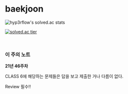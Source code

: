 # baekjoon

![hyp3rflow's solved.ac stats](https://github-readme-solvedac.hyp3rflow.vercel.app/api/?handle=chainjaxx)

[![solved.ac tier](http://mazassumnida.wtf/api/v2/generate_badge?boj=chainjaxx)](https://solved.ac/chainjaxx)

<br>

### 이 주의 노트

**21년 46주차**

CLASS 6에 해당하는 문제들은 답을 보고 제출한 거나 다름이 없다.

Review 필수!!
